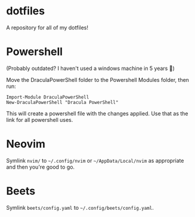 dotfiles
========

A repository for all of my dotfiles!

Powershell
==========

(Probably outdated? I haven't used a windows machine in 5 years :eyes:)

Move the DraculaPowerShell folder to the Powershell Modules folder, then run:

    Import-Module DraculaPowerShell
    New-DraculaPowerShell "Dracula PowerShell"

This will create a powershell file with the changes applied. Use that as the link for all powershell uses.

Neovim
======

Symlink `nvim/` to `~/.config/nvim` or `~/AppData/Local/nvim` as appropriate and then you're good to go.

Beets
=====

Symlink `beets/config.yaml` to `~/.config/beets/config.yaml`.
